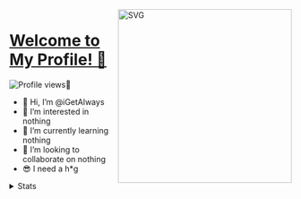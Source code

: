 <img align="right" width="310" alt="SVG" src="https://github-profile-spotify-status-sigma.vercel.app" />

# [Welcome to My Profile! 👋](https://catty.network)
![Profile views](https://gpvc.arturio.dev/igetalways)🤔


- 👋 Hi, I’m @iGetAlways<br>
- 👀 I’m interested in nothing<br>
- 🌱 I’m currently learning nothing<br>
- 💞️ I’m looking to collaborate on nothing<br>
- 😎 I need a h*g<br>
<details>

  <summary>Stats</summary>

<table align="center">
    <tr>
        <td width="410" align="left"><img src="https://github-readme-stats.vercel.app/api?username=igetalways&show_icons=true&theme=radical" /></td>
    </tr>
    <tr>
        <td width="410" align="left"><img src="https://github-readme-stats.vercel.app/api/top-langs/?username=igetalways&theme=radical&layout=compact" /></td>
    </tr>
</table>

</details>
